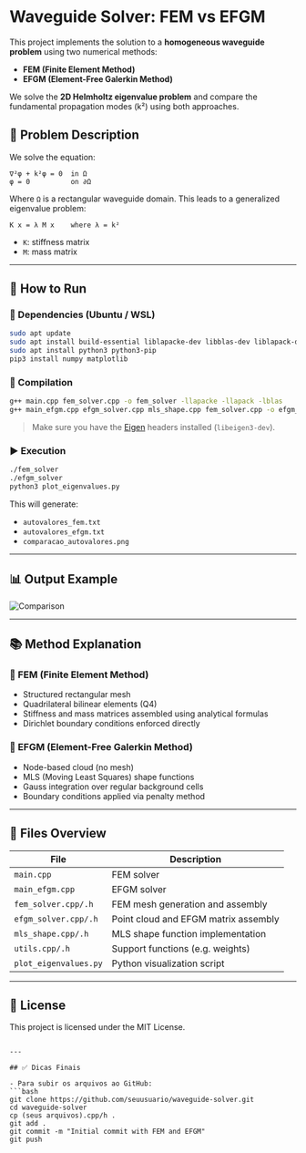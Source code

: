 # Waveguide Solver: FEM vs EFGM

This project implements the solution to a **homogeneous waveguide problem** using two numerical methods:
- **FEM (Finite Element Method)**
- **EFGM (Element-Free Galerkin Method)**

We solve the **2D Helmholtz eigenvalue problem** and compare the fundamental propagation modes (k²) using both approaches.

## 🧠 Problem Description

We solve the equation:

```
∇²φ + k²φ = 0  in Ω  
φ = 0          on ∂Ω
```

Where `Ω` is a rectangular waveguide domain. This leads to a generalized eigenvalue problem:

```
K x = λ M x    where λ = k²
```

- `K`: stiffness matrix
- `M`: mass matrix

---

## 🚀 How to Run

### 🐧 Dependencies (Ubuntu / WSL)

```bash
sudo apt update
sudo apt install build-essential liblapacke-dev libblas-dev liblapack-dev
sudo apt install python3 python3-pip
pip3 install numpy matplotlib
```

### 🔧 Compilation

```bash
g++ main.cpp fem_solver.cpp -o fem_solver -llapacke -llapack -lblas
g++ main_efgm.cpp efgm_solver.cpp mls_shape.cpp fem_solver.cpp -o efgm_solver -llapacke -llapack -lblas -I /usr/include/eigen3
```

> Make sure you have the [Eigen](https://eigen.tuxfamily.org/) headers installed (`libeigen3-dev`).

### ▶️ Execution

```bash
./fem_solver
./efgm_solver
python3 plot_eigenvalues.py
```

This will generate:
- `autovalores_fem.txt`
- `autovalores_efgm.txt`
- `comparacao_autovalores.png`

---

## 📊 Output Example

![Comparison](comparacao_autovalores.png)

---

## 📚 Method Explanation

### 🔷 FEM (Finite Element Method)

- Structured rectangular mesh
- Quadrilateral bilinear elements (Q4)
- Stiffness and mass matrices assembled using analytical formulas
- Dirichlet boundary conditions enforced directly

### 🔶 EFGM (Element-Free Galerkin Method)

- Node-based cloud (no mesh)
- MLS (Moving Least Squares) shape functions
- Gauss integration over regular background cells
- Boundary conditions applied via penalty method

---

## 📁 Files Overview

| File                 | Description                         |
|----------------------|-------------------------------------|
| `main.cpp`           | FEM solver                          |
| `main_efgm.cpp`      | EFGM solver                         |
| `fem_solver.cpp/.h`  | FEM mesh generation and assembly    |
| `efgm_solver.cpp/.h` | Point cloud and EFGM matrix assembly |
| `mls_shape.cpp/.h`   | MLS shape function implementation   |
| `utils.cpp/.h`       | Support functions (e.g. weights)    |
| `plot_eigenvalues.py`| Python visualization script         |

---

## 📄 License

This project is licensed under the MIT License.
```

---

## ✅ Dicas Finais

- Para subir os arquivos ao GitHub:
```bash
git clone https://github.com/seuusuario/waveguide-solver.git
cd waveguide-solver
cp (seus arquivos).cpp/h .
git add .
git commit -m "Initial commit with FEM and EFGM"
git push
```
